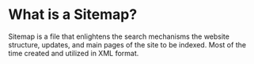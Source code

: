 # What is a Sitemap?

Sitemap is a file that enlightens the search mechanisms the website structure, updates, and main pages of the site to be
indexed. Most of the time created and utilized in XML format.
